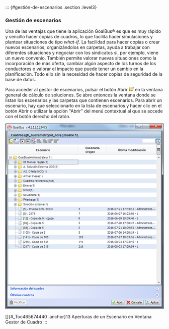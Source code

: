 ::: {#gestión-de-escenarios .section .level3}
### Gestión de escenarios

Una de las ventajas que tiene la aplicación GoalBus® es que es muy
rápido y sencillo hacer copias de cuadros, lo que facilita hacer
simulaciones y plantear situaciones de tipo *what-if*. La facilidad para
hacer copias o crear nuevos escenarios, organizándolos en carpetas,
ayuda a trabajar con diferentes situaciones y negociar con los
sindicatos si, por ejemplo, viene un nuevo convenio. También permite
valorar nuevas situaciones como la incorporación de más oferta, cambiar
algún aspecto de los turnos de los conductores o valorar el impacto que
puede tener un cambio en la planificación. Todo ello sin la necesidad de
hacer copias de seguridad de la base de datos.

Para acceder al gestor de escenarios, pulsar el botón Abrir
![](../media/file15.png) en la ventana general de cálculo de soluciones.
Se abre entonces la ventana donde se listan los escenarios y las
carpetas que contienen escenarios. Para abrir un escenario, hay que
seleccionarlo en la lista de escenarios y hacer clic en el botón Abrir o
utilizar la opción "Abrir" del menú contextual al que se accede con el
botón derecho del ratón.

![](../media/file16.png)

[]{#_Toc465674440 .anchor}13 Aperturas de un Escenario en Ventana Gestor
de Cuadro
:::

